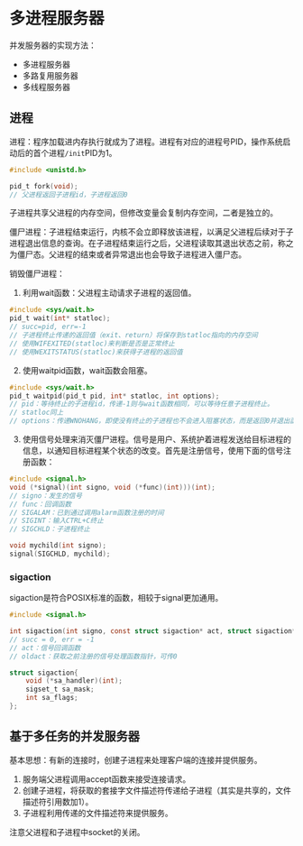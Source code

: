 # 多进程服务器
并发服务器的实现方法：
- 多进程服务器
- 多路复用服务器
- 多线程服务器

## 进程
进程：程序加载进内存执行就成为了进程。进程有对应的进程号PID，操作系统启动后的首个进程`/init`PID为1。

```c
#include <unistd.h>

pid_t fork(void);
// 父进程返回子进程id，子进程返回0
```
子进程共享父进程的内存空间，但修改变量会复制内存空间，二者是独立的。

僵尸进程：子进程结束运行，内核不会立即释放该进程，以满足父进程后续对于子进程退出信息的查询。在子进程结束运行之后，父进程读取其退出状态之前，称之为僵尸态。父进程的结束或者异常退出也会导致子进程进入僵尸态。

销毁僵尸进程：
1. 利用wait函数：父进程主动请求子进程的返回值。
```c
#include <sys/wait.h>
pid_t wait(int* statloc);
// succ=pid, err=-1
// 子进程终止传递的返回值（exit、return）将保存到statloc指向的内存空间
// 使用WIFEXITED(statloc)来判断是否是正常终止
// 使用WEXITSTATUS(statloc)来获得子进程的返回值
```
2. 使用waitpid函数，wait函数会阻塞。
```c
#include <sys/wait.h>
pid_t waitpid(pid_t pid, int* statloc, int options);
// pid：等待终止的子进程id，传递-1则与wait函数相同，可以等待任意子进程终止。
// statloc同上
// options：传递WNOHANG，即使没有终止的子进程也不会进入阻塞状态，而是返回0并退出函数。
```
3. 使用信号处理来消灭僵尸进程。信号是用户、系统护着进程发送给目标进程的信息，以通知目标进程某个状态的改变。首先是注册信号，使用下面的信号注册函数：
```c
#include <signal.h>
void (*signal)(int signo, void (*func)(int)))(int);
// signo：发生的信号
// func：回调函数
// SIGALAM：已到通过调用alarm函数注册的时间
// SIGINT：输入CTRL+C终止
// SIGCHLD：子进程终止

void mychild(int signo);
signal(SIGCHLD, mychild);
```
### sigaction
sigaction是符合POSIX标准的函数，相较于signal更加通用。
```c
#include <signal.h>

int sigaction(int signo, const struct sigaction* act, struct sigaction* oldact);
// succ = 0, err = -1
// act：信号回调函数
// oldact：获取之前注册的信号处理函数指针，可传0

struct sigaction{
    void (*sa_handler)(int);
    sigset_t sa_mask;
    int sa_flags;
};
```

## 基于多任务的并发服务器
基本思想：有新的连接时，创建子进程来处理客户端的连接并提供服务。
1. 服务端父进程调用accept函数来接受连接请求。
2. 创建子进程，将获取的套接字文件描述符传递给子进程（其实是共享的，文件描述符引用数加1）。
2. 子进程利用传递的文件描述符来提供服务。

注意父进程和子进程中socket的关闭。
